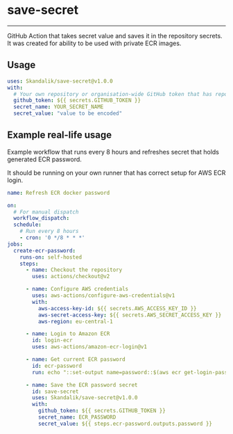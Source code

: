 # save-secret

---
GitHub Action that takes secret value and saves it in the repository secrets.
It was created for ability to be used with private ECR images. 

## Usage

```yaml
uses: Skandalik/save-secret@v1.0.0
with:
  # Your own repository or organisation-wide GitHub token that has repo permissions 
  github_token: ${{ secrets.GITHUB_TOKEN }}
  secret_name: YOUR_SECRET_NAME
  secret_value: "value to be encoded"
```

## Example real-life usage

Example workflow that runs every 8 hours and refreshes secret that holds generated ECR password.

It should be running on your own runner that has correct setup for AWS ECR login.

```yaml
name: Refresh ECR docker password

on:
  # For manual dispatch
  workflow_dispatch:
  schedule:
    # Run every 8 hours
    - cron: '0 */8 * * *'
jobs:
  create-ecr-password:
    runs-on: self-hosted
    steps:
      - name: Checkout the repository
        uses: actions/checkout@v2

      - name: Configure AWS credentials
        uses: aws-actions/configure-aws-credentials@v1
        with:
          aws-access-key-id: ${{ secrets.AWS_ACCESS_KEY_ID }}
          aws-secret-access-key: ${{ secrets.AWS_SECRET_ACCESS_KEY }}
          aws-region: eu-central-1

      - name: Login to Amazon ECR
        id: login-ecr
        uses: aws-actions/amazon-ecr-login@v1

      - name: Get current ECR password
        id: ecr-password
        run: echo "::set-output name=password::$(aws ecr get-login-password)"

      - name: Save the ECR password secret
        id: save-secret
        uses: Skandalik/save-secret@v1.0.0
        with:
          github_token: ${{ secrets.GITHUB_TOKEN }}
          secret_name: ECR_PASSWORD
          secret_value: ${{ steps.ecr-password.outputs.password }} 
```

